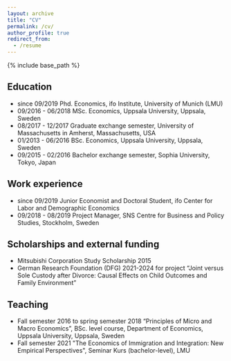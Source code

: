 ```yaml
---
layout: archive
title: "CV"
permalink: /cv/
author_profile: true
redirect_from:
  - /resume
---
```


{% include base_path %}

## Education
* since 09/2019 Phd. Economics, ifo Institute, University of Munich (LMU)
* 09/2016 - 06/2018 MSc. Economics, Uppsala University, Uppsala, Sweden
* 08/2017 - 12/2017 Graduate exchange semester, University of Massachusetts in Amherst, Massachusetts, USA
* 01/2013 - 06/2016 BSc. Economics, Uppsala University, Uppsala, Sweden
* 09/2015 - 02/2016 Bachelor exchange semester, Sophia University, Tokyo, Japan

## Work experience
* since 09/2019 Junior Economist and Doctoral Student, ifo Center for Labor and Demographic Economics
* 09/2018 - 08/2019 Project Manager, SNS Centre for Business and Policy Studies, Stockholm, Sweden

## Scholarships and external funding
* Mitsubishi Corporation Study Scholarship 2015
* German Research Foundation (DFG) 2021-2024 for project “Joint versus Sole Custody after Divorce: Causal Effects on Child Outcomes and Family Environment”

## Teaching
* Fall semester 2016 to spring semester 2018 “Principles of Micro and Macro Economics”, BSc. level course, Department of Economics, Uppsala University, Uppsala, Sweden
* Fall semester 2021 "The Economics of Immigration and Integration: New Empirical Perspectives", Seminar Kurs (bachelor-level), LMU

